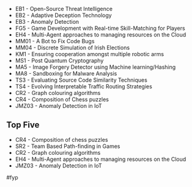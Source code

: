 - EB1 - Open-Source Threat Intelligence
- EB2 - Adaptive Deception Technology
- EB3 - Anomaly Detection
- FG5 - Game Development with Real-time Skill-Matching for Players
- EH4 - Multi-Agent approaches to managing resources on the Cloud
- MM01 - A Bot to Fix Code Bugs
- MM04 - Discrete Simulation of Irish Elections
- KM1 - Ensuring cooperation amongst multiple robotic arms
- MS1 - Post Quantum Cryptography
- MA5 - Image Forgery Detector using Machine learning/Hashing
- MA8 - Sandboxing for Malware Analysis
- TS3 - Evaluating Source Code Similarity Techniques
- TS4 - Evolving Interpretable Traffic Routing Strategies
- CR2 - Graph colouring algorithms
- CR4 - Composition of Chess puzzles
- JMZ03 - Anomaly Detection in IoT

## Top Five
- CR4 - Composition of chess puzzles
- SR2 - Team Based Path-finding in Games
- CR2 - Graph colouring algorithms
- EH4 - Multi-Agent approaches to managing resources on the Cloud
- JMZ03 - Anomaly Detection in IoT



#fyp